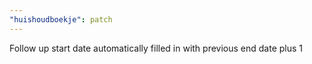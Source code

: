 ```yaml
---
"huishoudboekje": patch
---
```


Follow up start date automatically filled in with previous end date plus 1

